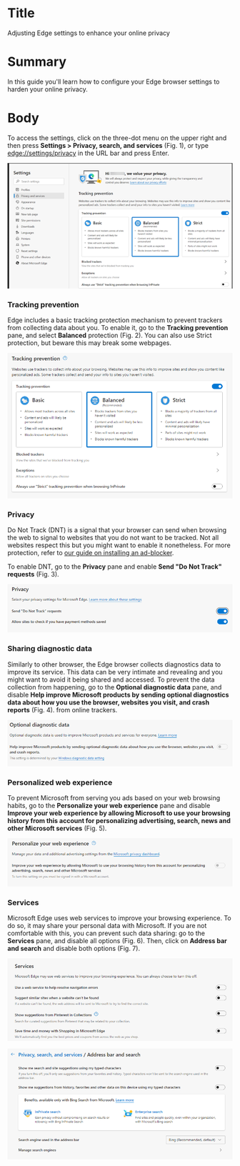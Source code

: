 # Title #
Adjusting Edge settings to enhance your online privacy

# Summary #
In this guide you'll learn how to configure your Edge browser settings to harden your online privacy.

# Body #
To access the settings, click on the three-dot menu on the upper right and then press **Settings > Privacy, search, and services** (Fig. 1), or type <edge://settings/privacy> in the URL bar and press Enter.

![Fig. 1: Edge settings menu](../../images/Edge/settings-menu.png?raw=true)

### Tracking prevention ###
Edge includes a basic tracking protection mechanism to prevent trackers from collecting data about you. To enable it, go to the **Tracking prevention** pane, and select **Balanced** protection (Fig. 2). You can also use Strict protection, but beware this may break some webpages.

![Fig. 2: Sync settings](../../images/Edge/settings-tracking.png?raw=true)

### Privacy ###
Do Not Track (DNT) is a signal that your browser can send when browsing the web to signal to websites that you do not want to be tracked. Not all websites respect this but you might want to enable it nonetheless. For more protection, refer to [our guide on installing an ad-blocker](edge-ublock-origin.md). 

To enable DNT, go to the **Privacy** pane and enable **Send "Do Not Track" requests** (Fig. 3).

![Fig. 3: Privacy settings](../../images/Edge/settings-dnt.png?raw=true)

### Sharing diagnostic data ###
Similarly to other browser, the Edge browser collects diagnostics data to improve its service. This data can be very intimate and revealing and you might want to avoid it being shared and accessed. To prevent the data collection from happening, go to the **Optional diagnostic data** pane, and disable **Help improve Microsoft products by sending optional diagnostics data about how you use the browser, websites you visit, and crash reports** (Fig. 4). from online trackers.

![Fig. 4: Diagnostics settings](../../images/Edge/settings-diagnostics.png?raw=true)

### Personalized web experience ###
To prevent Microsoft from serving you ads based on your web browsing habits, go to the **Personalize your web experience** pane and disable **Improve your web experience by allowing Microsoft to use your browsing history from this account for personalizing advertising, search, news and other Microsoft services** (Fig. 5).

![Fig. 5: Personalized web experience settings](../../images/Edge/settings-ads.png?raw=true)

### Services ###

Microsoft Edge uses web services to improve your browsing experience. To do so, it may share your personal data with Microsoft. If you are not comfortable with this, you can prevent such data sharing: go to the **Services** pane, and disable all options (Fig. 6). Then, click on **Address bar and search** and disable both options (Fig. 7).

![Fig. 6: Services settings](../../images/Edge/settings-services.png?raw=true)

![Fig. 7: Address bar and search settings](../../images/Edge/settings-address-bar.png?raw=true)
